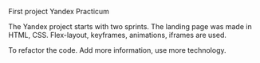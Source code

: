 First project Yandex Practicum

The Yandex project starts with two sprints. The landing page was made in HTML, CSS. Flex-layout, keyframes, animations, iframes are used.

To refactor the code. Add more information, use more technology.
